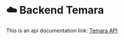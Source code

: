 # :cloud: Backend Temara

This is an api documentation link: [Temara API](https://documenter.getpostman.com/view/24616871/2s93sgV9sv)
